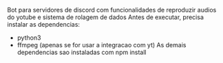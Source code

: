 Bot para servidores de discord com funcionalidades de reproduzir audios do yotube e sistema de rolagem de dados
Antes de executar, precisa instalar as dependencias:
 - python3
 - ffmpeg (apenas se for usar a integracao com yt)
As demais dependencias sao instaladas com npm install

 
